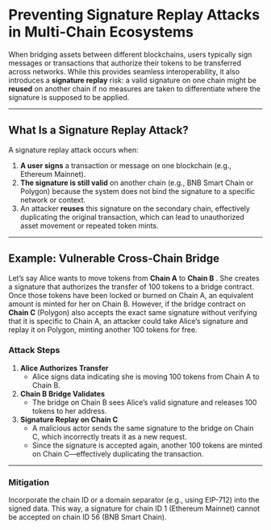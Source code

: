 # Preventing Signature Replay Attacks in Multi-Chain Ecosystems

When bridging assets between different blockchains, users typically sign messages or transactions that authorize their tokens to be transferred across networks. While this provides seamless interoperability, it also introduces a **signature replay** risk: a valid signature on one chain might be **reused** on another chain if no measures are taken to differentiate where the signature is supposed to be applied.

---

## What Is a Signature Replay Attack?

A signature replay attack occurs when:
1. **A user signs** a transaction or message on one blockchain (e.g., Ethereum Mainnet).
2. **The signature is still valid** on another chain (e.g., BNB Smart Chain or Polygon) because the system does not bind the signature to a specific network or context.
3. An attacker **reuses** this signature on the secondary chain, effectively duplicating the original transaction, which can lead to unauthorized asset movement or repeated token mints.

---

## Example: Vulnerable Cross-Chain Bridge

Let’s say Alice wants to move tokens from **Chain A**  to **Chain B** . She creates a signature that authorizes the transfer of 100 tokens to a bridge contract. Once those tokens have been locked or burned on Chain A, an equivalent amount is minted for her on Chain B. However, if the bridge contract on **Chain C** (Polygon) also accepts the exact same signature without verifying that it is specific to Chain A, an attacker could take Alice’s signature and replay it on Polygon, minting another 100 tokens for free.

### Attack Steps
1. **Alice Authorizes Transfer**  
   - Alice signs data indicating she is moving 100 tokens from Chain A to Chain B.
2. **Chain B Bridge Validates**  
   - The bridge on Chain B sees Alice’s valid signature and releases 100 tokens to her address.
3. **Signature Replay on Chain C**  
   - A malicious actor sends the same signature to the bridge on Chain C, which incorrectly treats it as a new request.
   - Since the signature is accepted again, another 100 tokens are minted on Chain C—effectively duplicating the transaction.

---

### Mitigation

Incorporate the chain ID or a domain separator (e.g., using EIP-712) into the signed data. This way, a signature for chain ID 1 (Ethereum Mainnet) cannot be accepted on chain ID 56 (BNB Smart Chain).
